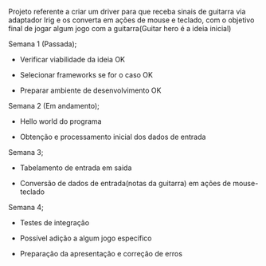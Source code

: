Projeto referente a criar um driver para que receba sinais de guitarra via adaptador Irig e os converta em ações de mouse e teclado, com o objetivo final de jogar algum jogo com a guitarra(Guitar hero é a ideia inicial)

Semana 1 (Passada);

  -  Verificar viabilidade da ideia  OK

  -  Selecionar frameworks se for o caso  OK

  -  Preparar ambiente de desenvolvimento  OK

Semana 2 (Em andamento);

  - Hello world do programa

  - Obtenção e processamento inicial dos dados de entrada

Semana 3;

  - Tabelamento de entrada em saida

  - Conversão de dados de entrada(notas da guitarra) em ações de mouse-teclado

Semana 4;

  - Testes de integração

  - Possível adição a algum jogo específico

  - Preparação da apresentação e correção de erros
